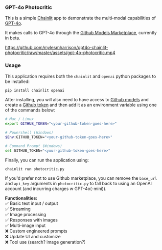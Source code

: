 ### GPT-4o Photocritic

This is a simple [Chainlit](https://chainlit.io/) app to demonstrate the multi-modal capabilities of [GPT-4o](https://openai.com/index/hello-gpt-4o/).

It makes calls to GPT-4o through the [Github Models Marketplace](https://github.com/marketplace/models), currently in beta.

https://github.com/mylesmharrison/gpt4o-chainlit-photocritic/raw/master/assets/gpt-4o-photocritic.mp4

### Usage

This application requires both the `chainlit` and `openai` python packages to be installed:
```bash
pip install chainlit openai
```

After installing, you will also need to have access to [Github models](https://github.com/marketplace/models) and create a [Github token](https://github.com/settings/tokens) and then add it as an environment variable using one of the commands below:
```bash
# Mac / Linux
export GITHUB_TOKEN="<your-github-token-goes-here>"

# Powershell (Windows)
$Env:GITHUB_TOKEN="<your-github-token-goes-here>"

# Command Prompt (Windows)
set GITHUB_TOKEN="<your-github-token-goes-here>"
```

Finally, you can run the application using:
```
chainlit run photocritic.py
```

If you'd prefer not to use Github marketplace, you can remove the `base_url` and `api_key` arguments in `photocritic.py` to fall back to using an OpenAI account (and incurring charges w GPT-4o(-mini)).

**Functionalities:**   
✅ Basic text input / output  
✅ Streaming  
✅ Image processing  
✅ Responses with images  
✅ Multi-image input  
❌ Custom engineered prompts  
❌ Update UI and customize  
❌ Tool use (search? image generation?)  